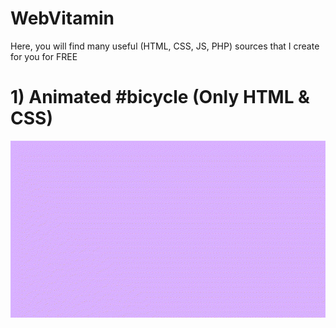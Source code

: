 # WebVitamin
Here, you will find many useful (HTML, CSS, JS, PHP) sources that I create for you for FREE

  # 1) Animated #bicycle (Only HTML & CSS)
  <img src="https://github.com/vitaminarts/WebVitamin/blob/main/1-%20Animated%20bicycle%20(v1)/Preview.gif">

